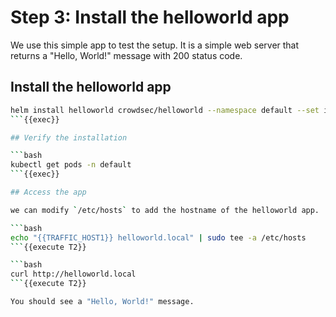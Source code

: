 # Step 3: Install the helloworld app

We use this simple app to test the setup. It is a simple web server that returns a "Hello, World!" message with 200 status code.

## Install the helloworld app

```bash
helm install helloworld crowdsec/helloworld --namespace default --set ingress.enabled=true
```{{exec}}

## Verify the installation

```bash
kubectl get pods -n default
```{{exec}}

## Access the app

we can modify `/etc/hosts` to add the hostname of the helloworld app.

```bash
echo "{{TRAFFIC_HOST1}} helloworld.local" | sudo tee -a /etc/hosts
```{{execute T2}}

```bash
curl http://helloworld.local
```{{execute T2}}

You should see a "Hello, World!" message.
